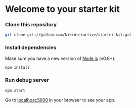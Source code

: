 # Welcome to your starter kit

### Clone this repository

```sh
git clone git://github.com/kikinteractive/starter-kit.git
```

### Install dependencies

Make sure you have a new version of [Node.js](http://nodejs.org/) (v0.8+).

```sh
npm install
```

### Run debug server

```sh
npm start
```

Go to [localhost:5000](http://localhost:5000/) in your browser to see your app.
